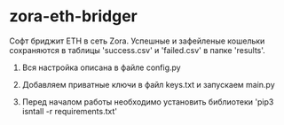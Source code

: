 # zora-eth-bridger

Софт бриджит ETH в сеть Zora.
Успешные и зафейленые кошельки сохраняются в таблицы 'success.csv' и 'failed.csv' в папке 'results'.

1. Вся настройка описана в файле config.py

2. Добавляем приватные ключи в файл keys.txt и запускаем main.py

3. Перед началом работы необходимо установить библиотеки 'pip3 isntall -r requirements.txt'